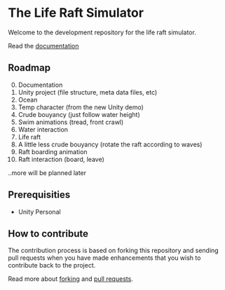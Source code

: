 The Life Raft Simulator
=================================
Welcome to the development repository for the life raft simulator.

Read the [documentation](DOCUMENTATION.md)

Roadmap
---------------------------------
0. Documentation
1. Unity project (file structure, meta data files, etc)
2. Ocean
3. Temp character (from the new Unity demo)
4. Crude bouyancy (just follow water height)
5. Swim animations (tread, front crawl)
6. Water interaction
6. Life raft
7. A little less crude bouyancy (rotate the raft according to waves)
8. Raft boarding animation
9. Raft interaction (board, leave)

..more will be planned later

Prerequisities
---------------------------------

* Unity Personal

How to contribute
---------------------------------

The contribution process is based on forking this repository and sending pull requests when you have made enhancements that you wish to contribute back to the project.

Read more about [forking](https://help.github.com/articles/fork-a-repo/) and [pull requests](https://help.github.com/articles/using-pull-requests/).


